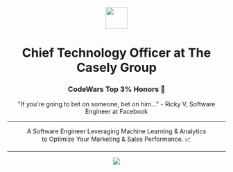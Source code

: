 <div align="center">
    <img src="https://thecaselygroup.com/images/logo-white.png" width="50">
</div>

<div align="center">

<h1>Chief Technology Officer at The Casely Group</h1>

<h3>CodeWars Top 3% Honors 💯</h3>

<p>
"If you're going to bet on someone, bet on him..." - Ricky V, Software Engineer at Facebook
</p>

<hr>

<p>
A Software Engineer Leveraging Machine Learning & Analytics<br> to Optimize Your Marketing & Sales Performance. 📈
</p>

<hr>

<div align="center">
    <a href="https://thecaselygroup.com" target="_blank">
        <img src="https://media-exp1.licdn.com/dms/image/C4E16AQGWF-98STU04Q/profile-displaybackgroundimage-shrink_200_800/0/1637958002455?e=1655942400&v=beta&t=hk8guKQdY6mnS0Fesa8LAkK6Mgmh_VvgMrJcWKabjRo">
    </a>
</div>
